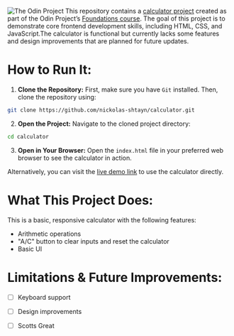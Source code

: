 ![The Odin Project](https://www.skillfinder.com.au/media/wysiwyg/the-odin-project-logo-skill-finder-partners-page.png)
This repository contains a [calculator project](https://www.theodinproject.com/lessons/foundations-calculator) created as part of the Odin Project’s [Foundations course](https://www.theodinproject.com/paths/foundations/courses/foundations). The goal of this project is to demonstrate core frontend development skills, including HTML, CSS, and JavaScript.The calculator is functional but currently lacks some features and design improvements that are planned for future updates.

# How to Run It:
1. **Clone the Repository:** First, make sure you have `Git` installed. Then, clone the repository using:
```bash
git clone https://github.com/nickolas-shtayn/calculator.git
```
2. **Open the Project:** Navigate to the cloned project directory:
```bash
cd calculator
```
3. **Open in Your Browser:** Open the `index.html` file in your preferred web browser to see the calculator in action.

Alternatively, you can visit the [live demo link](https://nickolas-shtayn.github.io/calculator/) to use the calculator directly.

# What This Project Does:
This is a basic, responsive calculator with the following features:
- Arithmetic operations
- "A/C" button to clear inputs and reset the calculator
- Basic UI

# Limitations & Future Improvements:
- [ ] Keyboard support
- [ ] Design improvements

- [ ] Scotts Great
